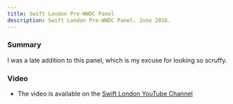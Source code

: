 ```yaml
---
title: Swift London Pre-WWDC Panel
description: Swift London Pre-WWDC Panel. June 2016.
---
```


### Summary

I was a late addition to this panel, which is my excuse for looking so scruffy.

### Video

- The video is available on the [Swift London YouTube Channel](https://youtu.be/PK1PPNTmGuw)


